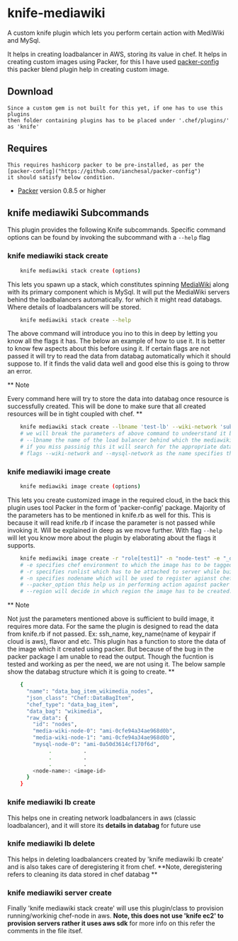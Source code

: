 # knife-mediawiki

A custom knife plugin which lets you perform certain action with MediWiki and MySql.

It helps in creating loadbalancer in AWS, storing its value in chef.
It helps in creating custom images using Packer, for this I have used [packer-config](https://github.com/ianchesal/packer-config)
this packer blend plugin help in creating custom image.


## Download

    Since a custom gem is not built for this yet, if one has to use this plugins
	then folder containing plugins has to be placed under '.chef/plugins/' as 'knife'

## Requires

    This requires hashicorp packer to be pre-installed, as per the [packer-config]("https://github.com/ianchesal/packer-config") 
	it should satisfy below condition.
* [Packer](https://packer.io) version 0.8.5 or higher

## knife mediawiki Subcommands

This plugin provides the following Knife subcommands. Specific command options can be found by invoking the subcommand with a `--help` flag

### knife mediawiki stack create

```bash
    knife mediawiki stack create (options)
```

This lets you spawn up a stack, which constitutes spinning [MediaWiki]("https://www.mediawiki.org/wiki/MediaWiki") along with its primary component which is MySql.
It will put the MediaWiki servers behind the loadbalancers automatically. for which it might read databags.
Where details of loadbalancers will be stored.


```bash
    knife mediawiki stack create --help
```

The above command will introduce you ino to this in deep by letting you know all the flags it has.
The below an example of how to use it. It is better to know few aspects about this before using it.
If certain flags are not passed it will try to read the data from databag automatically which it should suppose to.
If it finds the valid data well and good else this is going to throw an error.

** Note

Every command here will try to store the data into databag once resource is successfully created.
This will be done to make sure that all created resources will be in tight coupled with chef. **

```bash
    knife mediawiki stack create --lbname 'test-lb' --wiki-network 'subnet-99axvjhjd' --mysql-network 'subnet-d81kfnd6'
    # we will break the parameters of above command to undeerstand it better
    # --lbname the name of the load balancer behind which the mediawiki servers has to be placed.
    # if you miss passinig this it will search for the appropriate databag for the info, if it dosen't finds it will throw an error
    # flags --wiki-network and --mysql-network as the name specifies these are networks for mediawiki and mysql.
```

### knife mediawiki image create

```bash
    knife mediawiki image create (options)
```

This lets you create customized image in the required cloud, in the back this plugin uses tool Packer
in the form of 'packer-config' package.
Majority of the parameters has to be mentioned in knife.rb as well for this. This is because it will
read knife.rb if incase the parameter is not passed while invoking it.
Will be explained in deep as we move further.
With flag `--help` will let you know more about the plugin by elaborating about the flags it supports.

```bash
    knife mediawiki image create -r "role[test1]" -n "node-test" -e "_default" --packer_option "build" --region "ap-south-1"
	# -e specifies chef environment to which the image has to be tagged to.
	# -r specifies runlist which has to be attached to server while building customized image.
	# -n specifies nodename which will be used to register agianst chef (It is actually chef's node-name).
	# --packer_option this help us in performing action against packer it supports validate/build.
	# --region will decide in which region the image has to be created.
```

** Note

Not just the parameters mentioned above is sufficient to build image, it requires more data.
For the same the plugin is designed to read the data from knife.rb if not passed.
Ex: ssh_name, key_name(name of keypair if cloud is aws), flavor and etc.
This plugin has a function to store the data of the image which it created using packer.
But because of the bug in the packer package I am unable to read the output.
Though the fucntion is tested and working as per the need, we are not using it.
The below sample show the databag structure which it is going to create. **

```bash
	{
      "name": "data_bag_item_wikimedia_nodes",
      "json_class": "Chef::DataBagItem",
      "chef_type": "data_bag_item",
      "data_bag": "wikimedia",
      "raw_data": {
        "id": "nodes",
        "media-wiki-node-0": "ami-0cfe94a34ae968d0b",
        "media-wiki-node-1": "ami-0cfe94a34ae968d0b",
        "mysql-node-0": "ami-0a50d3614cf170f6d",
		     .          .
			 .          .
			 .          .
		<node-name>: <image-id>
      }
    }
```

### knife mediawiki lb create

This helps one in creating network loadbalancers in aws (classic loadbalancer), and it will store its **details in databag** for future use

### knife mediawiki lb delete

This helps in deleting loadbalancers created by 'knife mediawiki lb create' and is also takes care of deregistering it from chef.
**Note, deregistering refers to cleaning its data stored in chef databag **

### knife mediawiki server create

Finally 'knife mediawiki stack create' will use this plugin/class to provision running/workinig chef-node in aws.
**Note, this does not use 'knife ec2' to provision servers rather it uses aws sdk**
for more info on this refer the comments in the file itsef.
